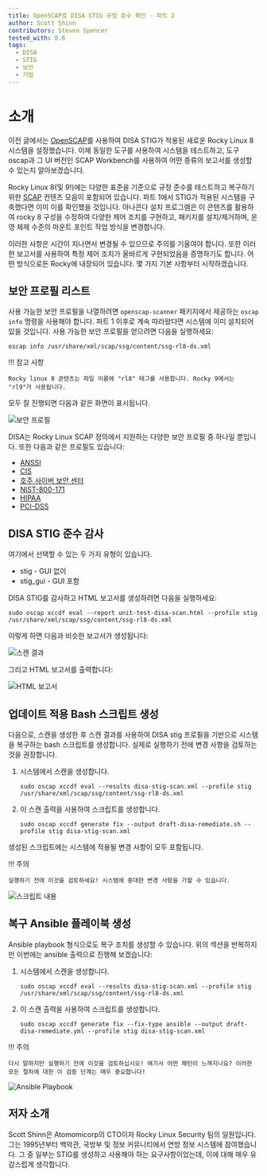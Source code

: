 ```yaml
---
title: OpenSCAP로 DISA STIG 규정 준수 확인 - 파트 2
author: Scott Shinn
contributors: Steven Spencer
tested_with: 8.6
tags:
  - DISA
  - STIG
  - 보안
  - 기업
---
```


# 소개

이전 글에서는 [OpenSCAP](https://www.openscap.org)를 사용하여 DISA STIG가 적용된 새로운 Rocky Linux 8 시스템을 설정했습니다. 이제 동일한 도구를 사용하여 시스템을 테스트하고, 도구 oscap과 그 UI 버전인 SCAP Workbench를 사용하여 어떤 종류의 보고서를 생성할 수 있는지 알아보겠습니다.

Rocky Linux 8(및 9!)에는 다양한 표준을 기준으로 규정 준수를 테스트하고 복구하기 위한 [SCAP](https://csrc.nist.gov/projects/security-content-automation-protocol) 컨텐츠 모음이 포함되어 있습니다. 파트 1에서 STIG가 적용된 시스템을 구축했다면 이미 이를 확인했을 것입니다. 아나콘다 설치 프로그램은 이 콘텐츠를 활용하여 rocky 8 구성을 수정하여 다양한 제어 조치를 구현하고, 패키지를 설치/제거하며, 운영 체제 수준의 마운트 포인트 작업 방식을 변경합니다.

이러한 사항은 시간이 지나면서 변경될 수 있으므로 주의를 기울여야 합니다. 또한 이러한 보고서를 사용하여 특정 제어 조치가 올바르게 구현되었음을 증명하기도 합니다. 어떤 방식으로든 Rocky에 내장되어 있습니다. 몇 가지 기본 사항부터 시작하겠습니다.

## 보안 프로필 리스트

사용 가능한 보안 프로필을 나열하려면 `openscap-scanner` 패키지에서 제공하는 `oscap info` 명령을 사용해야 합니다. 파트 1 이후로 계속 따라왔다면 시스템에 이미 설치되어 있을 것입니다.  사용 가능한 보안 프로필을 얻으려면 다음을 실행하세요:

```
oscap info /usr/share/xml/scap/ssg/content/ssg-rl8-ds.xml
```

!!! 참고 사항

    Rocky linux 8 콘텐츠는 파일 이름에 "rl8" 태그를 사용합니다. Rocky 9에서는 "rl9"가 사용됩니다.

모두 잘 진행되면 다음과 같은 화면이 표시됩니다.

![보안 프로필](images/disa_stig_pt2_img1.jpg)

DISA는 Rocky Linux SCAP 정의에서 지원하는 다양한 보안 프로필 중 하나일 뿐입니다. 또한 다음과 같은 프로필도 있습니다:

* [ANSSI](https://www.ssi.gouv.fr/en/)
* [CIS](https://cisecurity.org)
* [호주 사이버 보안 센터](https://cyber.gov.au)
* [NIST-800-171](https://csrc.nist.gov/publications/detail/sp/800-171/rev-2/final)
* [HIPAA](https://www.hhs.gov/hipaa/for-professionals/security/laws-regulations/index.html)
* [PCI-DSS](https://www.pcisecuritystandards.org/)

## DISA STIG 준수 감사

여기에서 선택할 수 있는 두 가지 유형이 있습니다.

* stig - GUI 없이
* stig_gui - GUI 포함

DISA STIG를 감사하고 HTML 보고서를 생성하려면 다음을 실행하세요:

```
sudo oscap xccdf eval --report unit-test-disa-scan.html --profile stig /usr/share/xml/scap/ssg/content/ssg-rl8-ds.xml
```

이렇게 하면 다음과 비슷한 보고서가 생성됩니다:

![스캔 결과](images/disa_stig_pt2_img2.jpg)

그리고 HTML 보고서를 출력합니다:

![HTML 보고서](images/disa_stig_pt2_img3.jpg)

## 업데이트 적용 Bash 스크립트 생성

다음으로, 스캔을 생성한 후 스캔 결과를 사용하여 DISA stig 프로필을 기반으로 시스템을 복구하는 bash 스크립트를 생성합니다. 실제로 실행하기 전에 변경 사항을 검토하는 것을 권장합니다.

1) 시스템에서 스캔을 생성합니다.
    ```
    sudo oscap xccdf eval --results disa-stig-scan.xml --profile stig /usr/share/xml/scap/ssg/content/ssg-rl8-ds.xml
    ```
2) 이 스캔 출력을 사용하여 스크립트를 생성합니다.
    ```
    sudo oscap xccdf generate fix --output draft-disa-remediate.sh --profile stig disa-stig-scan.xml
    ```

생성된 스크립트에는 시스템에 적용될 변경 사항이 모두 포함됩니다.

!!! 주의

    실행하기 전에 이것을 검토하세요! 시스템에 중대한 변경 사항을 가할 수 있습니다.

![스크립트 내용](images/disa_stig_pt2_img4.jpg)

## 복구 Ansible 플레이북 생성

Ansible playbook 형식으로도 복구 조치를 생성할 수 있습니다. 위의 섹션을 반복하지만 이번에는 ansible 출력으로 진행해 보겠습니다:

1) 시스템에서 스캔을 생성합니다.
    ```
    sudo oscap xccdf eval --results disa-stig-scan.xml --profile stig /usr/share/xml/scap/ssg/content/ssg-rl8-ds.xml
    ```
2) 이 스캔 출력을 사용하여 스크립트를 생성합니다.
    ```
    sudo oscap xccdf generate fix --fix-type ansible --output draft-disa-remediate.yml --profile stig disa-stig-scan.xml
    ```

!!! 주의

    다시 말하지만 실행하기 전에 이것을 검토하십시오! 여기서 어떤 패턴이 느껴지나요? 이러한 모든 절차에 대한 이 검증 단계는 매우 중요합니다!

![Ansible Playbook](images/disa_stig_pt2_img5.jpg)

## 저자 소개

Scott Shinn은 Atomomicorp의 CTO이자 Rocky Linux Security 팀의 일원입니다. 그는 1995년부터 백악관, 국방부 및 정보 커뮤니티에서 연방 정보 시스템에 참여했습니다. 그 중 일부는 STIG를 생성하고 사용해야 하는 요구사항이었는데, 이에 대해 매우 유감스럽게 생각합니다.

